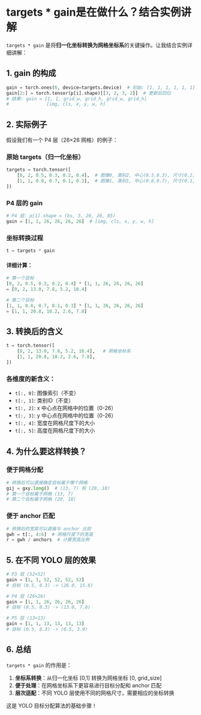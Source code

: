 # targets * gain是在做什么？结合实例讲解
`targets * gain` 是将**归一化坐标转换为网格坐标系**的关键操作。让我结合实例详细讲解：

## 1. gain 的构成

```python
gain = torch.ones(6, device=targets.device)  # 初始: [1, 1, 1, 1, 1, 1]
gain[2:] = torch.tensor(p[i].shape)[[3, 2, 3, 2]]  # 更新后四位
# 结果: gain = [1, 1, grid_w, grid_h, grid_w, grid_h]
#              [img, cls, x, y, w, h]
```

## 2. 实际例子

假设我们有一个 P4 层（26×26 网格）的例子：

### 原始 targets（归一化坐标）
```python
targets = torch.tensor([
    [0, 2, 0.5, 0.3, 0.2, 0.4],  # 图像0, 类别2, 中心(0.5,0.3), 尺寸(0.2,0.4)
    [1, 1, 0.8, 0.7, 0.1, 0.3],  # 图像1, 类别1, 中心(0.8,0.7), 尺寸(0.1,0.3)
])
```

### P4 层的 gain
```python
# P4 层: p[1].shape = (bs, 3, 26, 26, 85)
gain = [1, 1, 26, 26, 26, 26]  # [img, cls, x, y, w, h]
```

### 坐标转换过程
```python
t = targets * gain
```

#### 详细计算：
```python
# 第一个目标
[0, 2, 0.5, 0.3, 0.2, 0.4] * [1, 1, 26, 26, 26, 26]
= [0, 2, 13.0, 7.8, 5.2, 10.4]

# 第二个目标  
[1, 1, 0.8, 0.7, 0.1, 0.3] * [1, 1, 26, 26, 26, 26]
= [1, 1, 20.8, 18.2, 2.6, 7.8]
```

## 3. 转换后的含义

```python
t = torch.tensor([
    [0, 2, 13.0, 7.8, 5.2, 10.4],   # 网格坐标系
    [1, 1, 20.8, 18.2, 2.6, 7.8],
])
```

### 各维度的新含义：
- `t[:, 0]`: 图像索引（不变）
- `t[:, 1]`: 类别ID（不变）
- `t[:, 2]`: x 中心点在网格中的位置（0-26）
- `t[:, 3]`: y 中心点在网格中的位置（0-26）
- `t[:, 4]`: 宽度在网格尺度下的大小
- `t[:, 5]`: 高度在网格尺度下的大小

## 4. 为什么要这样转换？

### 便于网格分配
```python
# 转换后可以直接确定目标属于哪个网格
gij = gxy.long()  # (13, 7) 和 (20, 18)
# 第一个目标属于网格 (13, 7)
# 第二个目标属于网格 (20, 18)
```

### 便于 anchor 匹配
```python
# 转换后的宽高可以直接与 anchor 比较
gwh = t[:, 4:6]  # 网格尺度下的宽高
r = gwh / anchors  # 计算宽高比例
```

## 5. 在不同 YOLO 层的效果

```python
# P3 层 (52×52)
gain = [1, 1, 52, 52, 52, 52]
# 目标 (0.5, 0.3) -> (26.0, 15.6)

# P4 层 (26×26)  
gain = [1, 1, 26, 26, 26, 26]
# 目标 (0.5, 0.3) -> (13.0, 7.8)

# P5 层 (13×13)
gain = [1, 1, 13, 13, 13, 13]  
# 目标 (0.5, 0.3) -> (6.5, 3.9)
```

## 6. 总结

`targets * gain` 的作用是：
1. **坐标系转换**：从归一化坐标 [0,1] 转换为网格坐标 [0, grid_size]
2. **便于处理**：在网格坐标系下更容易进行目标分配和 anchor 匹配
3. **层次适配**：不同 YOLO 层使用不同的网格尺寸，需要相应的坐标转换

这是 YOLO 目标分配算法的基础步骤！